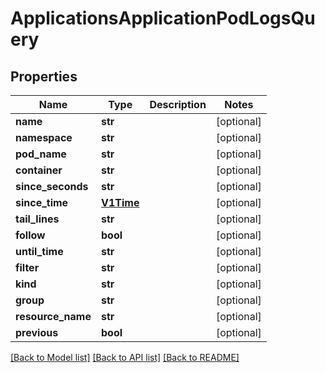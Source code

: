 # ApplicationsApplicationPodLogsQuery

## Properties
Name | Type | Description | Notes
------------ | ------------- | ------------- | -------------
**name** | **str** |  | [optional] 
**namespace** | **str** |  | [optional] 
**pod_name** | **str** |  | [optional] 
**container** | **str** |  | [optional] 
**since_seconds** | **str** |  | [optional] 
**since_time** | [**V1Time**](V1Time.md) |  | [optional] 
**tail_lines** | **str** |  | [optional] 
**follow** | **bool** |  | [optional] 
**until_time** | **str** |  | [optional] 
**filter** | **str** |  | [optional] 
**kind** | **str** |  | [optional] 
**group** | **str** |  | [optional] 
**resource_name** | **str** |  | [optional] 
**previous** | **bool** |  | [optional] 

[[Back to Model list]](../README.md#documentation-for-models) [[Back to API list]](../README.md#documentation-for-api-endpoints) [[Back to README]](../README.md)

